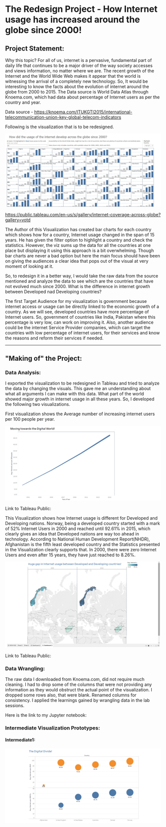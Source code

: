 # The Redesign Project - How Internet usage has increased around the globe since 2000!
## Project Statement:
Why this topic?  For all of us, internet is a pervasive, fundamental part of daily life that continues to be a major driver of the way society accesses and views information, no matter where we are. The recent growth of the Internet and the World Wide Web makes it appear that the world is witnessing the arrival of a completely new technology. So, It would be interesting to know the facts about the evolution of internet around the globe from 2000 to 2015. 
The Data source is World Data Atlas through Knoema.com, which had data about percentage of Internet users as per the country and year.

Data source - https://knoema.com/ITUKGTI2015/international-telecommunication-union-key-global-telecom-indicators

Following is the visualization that is to be redesigned.

![Alt text](https://github.com/Tanushreechaudhary/Data_Visualization/blob/master/screenshots/Internet_Usage.png)


https://public.tableau.com/en-us/s/gallery/internet-coverage-across-globe?gallery=votd

The Author of this Visualization has created bar charts for each country which shows how for a country, Internet usage changed in the span of 15 years. He has given the filter option to highlight a country and check the statistics. However, the viz sums up the data for all the countries at one place but displaying it using this approach is a bit overwhelming. 
Though bar charts are never a bad option but here the main focus should have been on giving the audiences a clear idea that pops out of the visual at very moment of looking at it. 


So, to redesign it in a better way, I would take the raw data from the source mentioned and analyze the data to see which are the countries that have not evolved much since 2000. What is the difference in internet growth between Developed nad Developing countries?

The first Target Audience for my visualization is government because internet access or usage can be directly linked to the economic growth of a country. As we will see, developed countries have more percentage of Internet users. So, government of countries like India, Pakistan where this percentage is very low, can work on improving it. Also, another audience could be the internet Service Provider companies, which can target the countries  with low percentage of internet users, for their services and know the reasons and reform their services if needed.

---

## "Making of" the Project:
### Data Analysis:
I exported the visualization to be redesigned in Tableau and tried to analyze the data by changing the visuals. This gave me an understanding about what all arguments I can make with this data. What part of the world showed major growth in internet usage in all these years. So, I developed the following two visualizations.

First visualization shows the Average number of increasing internet users per 100 people per year. 

![Alt text](https://github.com/Tanushreechaudhary/Data_Visualization/blob/master/screenshots/Internet_Usage1.png)

Link to Tableau Public: 

This Visualization shows how Internet usage is different for Developed and Developing nations. Norway, being a developed country started with a mark of 52% Internet Users in 2000 and reached until 92.61% in 2015, which clearly gives an idea that Developed nations are way too ahead in technology. According to National Human Development Report(NHDR), Afghanistan is the fifth least developed country and the Statistics presented in the Visualization clearly supports that. In 2000, there were zero Internet Users and even after 15 years, they have just reached to 8.26%. 


![Alt text](https://github.com/Tanushreechaudhary/Data_Visualization/blob/master/screenshots/Internet_Usage2.png)

Link to Tableau Public: 


### Data Wrangling:
The raw data I downloaded from Knoema.com, did not require much cleaning. I had to drop some of the columns that were not providing any information as they would obstruct the actual point of the visualization. I dropped some rows also, that were blank. Renamed columns for consistency. I applied the learnings gained by wrangling data in the lab sessions.

Here is the link to my Jupyter notebook: 

### Intermediate Visualization Prototypes:
#### Intermediate1:

![Alt text](https://github.com/Tanushreechaudhary/Data_Visualization/blob/master/screenshots/Internet_Usage4.png)




























